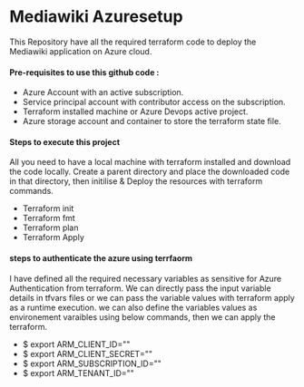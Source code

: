 # Mediawiki Azuresetup
This Repository have all the required terraform code to deploy the Mediawiki application on Azure cloud.

#### Pre-requisites to use this github code :
- Azure Account with an active subscription.
- Service principal account with contributor access on the subscription.
- Terraform installed machine or Azure Devops active project.
- Azure storage account and container to store the terraform state file.

#### Steps to execute this project
All you need to have a local machine with terraform installed and download the code locally.
Create a parent directory and place the downloaded code in that directory, then initilise & Deploy the resources with terraform commands.
- Terraform init
- Terraform fmt
- Terraform plan
- Terraform Apply

#### steps to authenticate the azure using terrfaorm
I have defined all the required necessary variables as sensitive for Azure Authentication from terraform. 
We can directly pass the input variable details in tfvars files or we can pass the variable values with terraform apply as a runtime execution.
we can also define the variables values as environement varaibles using below commands, then we can apply the terraform.

- $ export ARM_CLIENT_ID=""
- $ export ARM_CLIENT_SECRET=""
- $ export ARM_SUBSCRIPTION_ID=""
- $ export ARM_TENANT_ID=""

